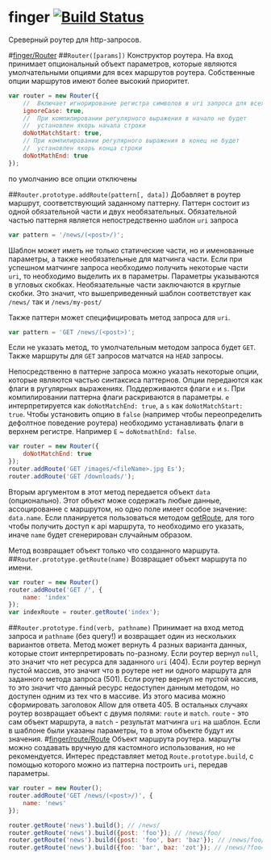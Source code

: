 finger [![Build Status](https://travis-ci.org/golyshevd/finger.svg?branch=master)](https://travis-ci.org/golyshevd/finger)
=========

Среверный роутер для http-запросов. 

#[finger/Router](Router.js)
##```Router([params])```
Конструктор роутера. На вход принимает опциональный объект параметров, которые являются умолчательными опциями для всех маршрутов роутера. Собственные опции маршрутов имеют более высокий приоритет.
```js
var router = new Router({
    //  Включает игнорирование регистра символов в uri запроса для всех маршрутов
    ignoreCase: true,
    //  При компилировании регулярного выражения в начало не будет 
    //  установлен якорь начала строки
    doNotMatchStart: true,
    // При компилировании регулярного выражения в конец не будет 
    //  установлен якорь конца строки
    doNotMathEnd: true
});
```

по умолчанию все опции отключены

##```Router.prototype.addRoute(pattern[, data])```
Добавляет в роутер маршрут, соответствующий заданному паттерну.
Паттерн состоит из одной обязательной части и двух необязательных. Обязательной частью паттерня является непостредственно шаблон ```uri``` запроса
```js
var pattern = '/news/(<post>/)';
```
Шаблон может иметь не только статические части, но и именованные параметры, а также необязательные для матчинга части.
Если при успешном матчинге запроса необходимо получить некоторые части ```uri```, то необходимо выделить их в параметры. Параметры указываются в угловых скобках. Необязательные части заключаются в круглые скобки. Это значит, что вышеприведенный шаблон соответствует как ```/news/``` так и ```/news/my-post/```

Также паттерн может специфицировать метод запроса для ```uri```.
```js
var pattern = 'GET /news/(<post>)';
```
Если не указать метод, то умолчательным методом запроса будет ```GET```. Также маршруты для ```GET``` запросов матчатся на ```HEAD``` запросы.

Непосредственно в паттерне запроса можно указать некоторые опции, которые являются частью синтаксиса паттернов. Опции передаются как флаги в ругулярных выражениях. Поддерживаются флаги ```e``` и ```s```. При компилировании паттерна флаги раскриваются в параметры. ```e``` интерпретируется как ```doNotMatchEnd: true```, а ```s``` как ```doNotMatchStart: true```. Чтобы установить опцию в ```false``` (например чтобы переопределить дефолтное поведение роутера) необходимо устанавливать флаги в верхнем регистре. Например ```E``` ~ ```doNotmathEnd: false```.
```js
var router = new Router({
    doNotMatchEnd: true
});
router.addRoute('GET /images/<fileName>.jpg Es');
router.addRoute('GET /downloads/');
```
Вторым аргументом в этот метод передается объект ```data``` (опционально). Этот объект може содержать любые данные, ассоцированне с маршрутом, но одно поле имеет особое значение: ```data.name```. Если планируется пользоваться методом [getRoute](#routerprototypegetroutename), для того чтобы получить доступ к api маршрута, то необходимо его указать, иначе ```name``` будет сгенерирован случайным образом.

Метод возвращает объект только что созданного маршрута.
##```Router.prototype.getRoute(name)```
Возвращает объект маршрута по имени.
```js
var router = new Router()
router.addRoute('GET /', {
    name: 'index'
});
var indexRoute = router.getRoute('index');
```
##```Router.prototype.find(verb, pathname)```
Принимает на вход метод запроса и ```pathname``` (без query!) и возвращает один из нескольких вариантов ответа.
Метод может вернуть 4 разных варианта данных, которые стоит интерпретировать по-разному. 
Если роутер вернул ```null```, это значит что нет ресурса для заданного ```uri``` (404).
Если роутер вернул пустой массив, это значит что в роутере нет ни одного маршрута для заданного метода запроса (501).
Если роутер вернул не пустой массив, то это значит что данный ресурс недоступен данным методом, но доступен одним из тех что в массиве. Из этого масива можно сформировать заголовок Allow для ответа 405.
В остальных случаях роутер возвращает объект с двумя полями: ```route``` и ```match```. ```route``` - это сам объект маршрута, а ```match``` - результат матчинга ```uri``` на шаблон. Если в шаблоне были указаны параметры, то в этом объекте будут их значения.
#[finger/route/Route](route/Route.js)
Объект маршрута роутера. маршуты можно создавать вручную для кастомного использования, но не рекомендуется. Интерес представляет метод ```Route.prototype.build```, с помощью которого можно из паттерна построить ```uri```, передав параметры.
```js
var router = new Router();
router.addRoute('GET /news/(<post>/)', {
    name: 'news'
});

router.getRoute('news').build(); // /news/
router.getRoute('news').build({post: 'foo'}); // /news/foo/
router.getRoute('news').build({post: 'foo', bar: 'baz'}); // /news/foo/?bar=baz
router.getRoute('news').build({foo: 'bar', baz: 'zot'}); // /news/?foo=bar&baz=zot
```
